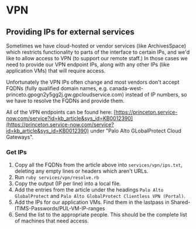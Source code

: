 # VPN

## Providing IPs for external services

Sometimes we have cloud-hosted or vendor services (like ArchivesSpace) which
restricts functionality to parts of the interface to certain IPs, and we'd like
to allow access to VPN (to support our remote staff.) In those cases we need to
provide our VPN endpoint IPs, along with any other IPs (like application VMs)
that will require access.

Unfortunately the VPN IPs often change and most vendors don't accept FQDNs (fully
qualified domain names, e.g.
canada-west-princeto.gpogn2y5gg2j.gw.gpcloudservice.com) instead
of IP numbers, so we have to resolve the FQDNs and provide them.

All of the VPN endpoints can be found here:
[https://princeton.service-now.com/service?id=kb_article&sys_id=KB0012390](https://princeton.service-now.com/service?id=kb_article&sys_id=KB0012390)
under "Palo Alto GLobalProtect Cloud Gateways".

### Get IPs

1. Copy all the FQDNs from the article above into `services/vpn/ips.txt`,
   deleting any empty lines or headers which aren't URLs.
1. Run `ruby services/vpn/resolve.rb`
1. Copy the output (IP per line) into a local file.
1. Add the entries from the article under the headings `Palo Alto GlobalProtect` and `Palo Alto GlobalProtect Clientless VPN (Portal)`.
1. Add the IPs for our application VMs. Find them in the lastpass in Shared-ITIMS-Passwords/PUL-VM-IP-ranges
1. Send the list to the appropriate people. This should be the complete list of
   machines that need access.
